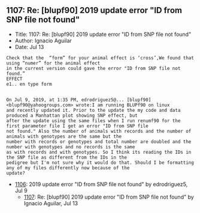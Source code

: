 ## 1107: Re: [blupf90] 2019 update error "ID from SNP file not found"

- Title: 1107: Re: [blupf90] 2019 update error "ID from SNP file not found"
- Author: Ignacio Aguilar
- Date: Jul 13
```
Check that the	“form” for your animal effect is ‘cross’,We found that using “numer” for the animal effect
in the current version could gave the error "ID from SNP file not found.”
EFFECT
e1.. en type form


On Jul 9, 2019, at 1:35 PM, edrodriguez5@... [blupf90] <blupf90@yahoogroups.com> wrote:I am running BLUPf90 on linux
and recently updated it. Prior to the update the my code and data produced a Manhattan plot showing SNP effect, but
after the update using the same files when I run renumf90 for the first parameter file I get an error "ID from SNP file
not found." Also the number of animals with records and the number of animals with genotypes are the same but the
number with records or genotypes and total number are doubled and the number with genotypes and no records is the same
as with records and with genotypes. So I think its reading the IDs in the SNP file as different from the IDs in the
pedigree but I'm not sure why it would do that. Should I be formatting any of my files differently now because of the
update?
```

- [1106](1106.md): 2019 update error &quot;ID from SNP file not found&quot; by edrodriguez5, Jul 9
    - [1107](1107.md): Re: [blupf90] 2019 update error &quot;ID from SNP file not found&quot; by Ignacio Aguilar, Jul 13
